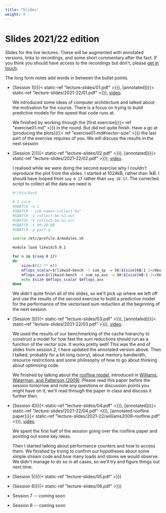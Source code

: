 ```yaml
---
title: "Slides"
weight: 4
---
```


# Slides 2021/22 edition

Slides for the live lectures. These will be augmented with annotated
versions, links to recordings, and some short commentary after the
fact. If you think you should have access to the recordings but don't,
please [get in touch]((mailto:lawrence.mitchell@durham.ac.uk)).

The long form notes add words in between the bullet points.

- [Session 1]({{< static-ref "lecture-slides/01.pdf" >}}),
  [annotated]({{< static-ref "lecture-slides/2021-22/01.pdf" >}}),
  [video](https://durham.cloud.panopto.eu/Panopto/Pages/Viewer.aspx?id=052e8585-00a0-444a-829a-ae1900b6870e).
  
  We introduced some ideas of computer architecture and talked about
  the motivation for the course. There is a focus on trying to build
  predictive models for the speed that code runs at.
  
  We finished by working through the [first exercise]({{< ref
  "exercise01.md" >}}) in the round. But did not quite finish. Have a
  go at [producing the plots]({{< ref "exercise01.md#vector-size" >}})
  the last part of the exercise requires of you. We will discuss the
  results in the next session
  
- [Session 2]({{< static-ref "lecture-slides/02.pdf" >}}),
  [annotated]({{< static-ref "lecture-slides/2021-22/02.pdf" >}}),
  [video](https://durham.cloud.panopto.eu/Panopto/Pages/Viewer.aspx?id=deba6d06-5908-49af-bf74-ae1a0143da57).
  
  I realised while we were doing the second exercise why I couldn't
  reproduce the plot from the slides. I started at 1024kB, rather than
  1kB. I should have looped from `seq 0 17` rather than `seq 10 17`.
  The corrected script to collect all the data we need is
  
  ```sh
  #!/bin/bash
  
  # 1 core
  #SBATCH -n 1
  #SBATCH --job-name="collect-bw"
  #SBATCH -o collect-bw.%J.out
  #SBATCH -e collect-bw.%J.err
  #SBATCH -t 00:20:00
  #SBATCH -p par7.q
  
  source /etc/profile.d/modules.sh
  
  module load likwid/5.0.1
  
  for n in $(seq 0 17)
  do
      size=$((2 ** n))
      mflops_scalar=$(likwid-bench -t sum_sp -w S0:${size}kB:1 2>/dev/null | grep MFlops/s | cut -f 3)
      mflops_avx=$(likwid-bench -t sum_sp_avx -w S0:${size}kB:1 2>/dev/null | grep MFlops/s | cut -f 3)
      echo $size $mflops_scalar $mflops_avx
  done
  ```
  
  We didn't quite finish all of the slides, so we'll pick up where we
  left off and use the results of the second exercise to build a
  predictive model for the performance of the vectorised sum reduction
  at the beginning of the next session.
  
- [Session 3]({{< static-ref "lecture-slides/03.pdf" >}}),
  [annotated]({{< static-ref "lecture-slides/2021-22/03.pdf" >}}),
  [video](https://durham.cloud.panopto.eu/Panopto/Pages/Viewer.aspx?id=4f7435e0-1b80-4bd6-a9a3-ae2000c78ca7).
  
  We used the results of our benchmarking of the cache hierarchy to
  construct a model for how fast the sum reductions should run as a
  function of the vector size. It works pretty well! This was the end
  of slides from session 2, I have updated the annotated version
  above. Then I talked, probably for a bit long (sorry), about memory
  bandwidth, resource restrictions and some philosophy of how to go
  about thinking about optimising code. 
  
  We finished by talking about the [roofline
  model](https://en.wikipedia.org/wiki/Roofline_model),
  introduced in [Williams, Waterman, and Patterson
  (2009)](https://people.eecs.berkeley.edu/~kubitron/cs252/handouts/papers/RooflineVyNoYellow.pdf).
  Please read this paper before the session tomorrow and note any
  questions or discussion points you might have on it, we'll read
  through the paper in class and discuss it further then.

- [Session 4]({{< static-ref "lecture-slides/04.pdf" >}}),
  [annotated]({{< static-ref "lecture-slides/2021-22/04.pdf" >}}),
  [annotated roofline paper]({{< static-ref
  "lecture-slides/2021-22/williams2009-roofline.pdf" >}}), [video](https://durham.cloud.panopto.eu/Panopto/Pages/Viewer.aspx?id=a5d68405-a795-42c3-bc7b-ae21014beb02)
  
  We spent the first half of the session going over the roofline paper
  and pointing out some key ideas.
  
  Then I started talking about performance counters and how to access
  them. We finished by trying to confirm our hypotheses about some
  simple stream code and how many loads and stores we would observe.
  We didn't manage to do so in all cases, so we'll try and figure
  things out next time.

- [Session 5]({{< static-ref "lecture-slides/05.pdf" >}})
- [Session 6]({{< static-ref "lecture-slides/06.pdf" >}})
- Session 7 -- coming soon
- Session 8 -- coming soon

